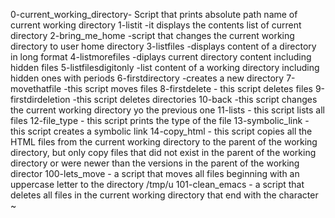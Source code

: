 0-current_working_directory- Script that prints absolute path name of current working directory
1-listit -it displays the contents list of current directory
2-bring_me_home -script that changes the current working directory to user home directory
3-listfiles -displays content of a directory in long format
4-listmorefiles -diplays current directory content including hidden files
5-listfilesdigitonly -list content of a working directory including hidden ones with periods
6-firstdirectory -creates a new directory
7-movethatfile -this script moves files
8-firstdelete - this script deletes files
9-firstdirdeletion -this script deletes directories
10-back -this script changes the current working directory yo the previous one
11-lists - this script lists all files
12-file_type - this script prints the type of the file
13-symbolic_link - this script creates a symbolic link
14-copy_html - this script copies all the HTML files from the current working directory to the parent of the working directory, but only copy files that did not exist in the parent of the working directory or were newer than the versions in the parent of the working director
100-lets_move - a script that moves all files beginning with an uppercase letter to the directory /tmp/u
101-clean_emacs - a script that deletes all files in the current working directory that end with the character ~
